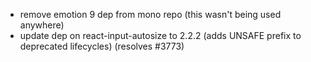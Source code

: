* remove emotion 9 dep from mono repo (this wasn't being used anywhere)
* update dep on react-input-autosize to 2.2.2 (adds UNSAFE prefix to deprecated lifecycles) (resolves #3773)